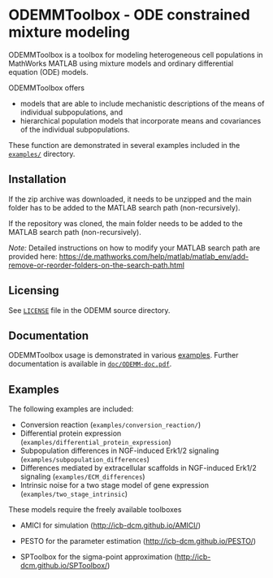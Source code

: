 # ODEMMToolbox - ODE constrained mixture modeling

ODEMMToolbox is a toolbox for modeling heterogeneous cell populations in MathWorks MATLAB using mixture models and ordinary differential equation (ODE) models. 

ODEMMToolbox offers 
* models that are able to include mechanistic descriptions of the means of individual subpopulations, and 
* hierarchical population models that incorporate means and covariances of the individual subpopulations. 

These function are demonstrated in several examples included in the [`examples/`](examples/) directory.

## Installation

If the zip archive was downloaded, it needs to be unzipped and the main folder has to be added to the MATLAB search path (non-recursively). 

If the repository was cloned, the main folder needs to be added to the MATLAB search path (non-recursively).

*Note:* Detailed instructions on how to modify your MATLAB search path are provided here: https://de.mathworks.com/help/matlab/matlab_env/add-remove-or-reorder-folders-on-the-search-path.html

## Licensing

See [ ```LICENSE```](LICENSE) file in the ODEMM source directory.

## Documentation

ODEMMToolbox usage is demonstrated in various [examples](examples/). Further documentation is available in [```doc/ODEMM-doc.pdf```](doc/ODEMM-doc.pdf).


## Examples 

The following examples are included: 
* Conversion reaction (`examples/conversion_reaction/`)
* Differential protein expression (`examples/differential_protein_expression`)
* Subpopulation differences in NGF-induced Erk1/2 signaling (`examples/subpopulation_differences`)
* Differences mediated by extracellular scaffolds in NGF-induced Erk1/2 signaling (`examples/ECM_differences`)
* Intrinsic noise for a two stage model of gene expression (`examples/two_stage_intrinsic`)


These models require the freely available toolboxes 
* AMICI for simulation (http://icb-dcm.github.io/AMICI/) 
* PESTO for the parameter estimation (http://icb-dcm.github.io/PESTO/)

* SPToolbox for the sigma-point approximation (http://icb-dcm.github.io/SPToolbox/)
